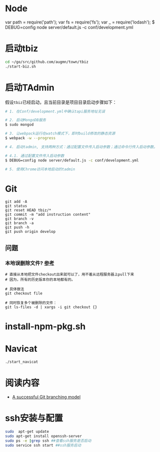 

# Node
var path = require('path');
var fs = require('fs');
var _ = require('lodash');
$ DEBUG=config node server/default.js -c conf/development.yml
# 启动tbiz
```bash
cd ~/go/src/github.com/augmn/town/tbiz
./start-biz.sh
```

# 启动TAdmin
假设`tbiz`已经启动，且当前目录是项目目录启动步骤如下：

```bash
# 1. 在Conf/development.yml中确认tapi服务地址无误

# 2. 启动MongoDB服务
$ sudo mongod

# 3. 让webpack运行在watch模式下，即时build修改的静态资源
$ webpack -w --progress

# 4. 启动tadmin, 支持两种方式：通过配置文件传入启动参数；通过命令行传入启动参数。

# 4.1. 通过配置文件传入启动参数
$ DEBUG=config node server/default.js -c conf/development.yml

# 5. 使用Chrome访问本地启动的tadmin
```

# Git

```Git
git add -A
git status
git reset HEAD tbiz/*
git commit -m "add instruction content"
git branch -v
git branch -a
git push -h
git push origin develop

```
## 问题
### 本地误删除文件? [参考](http://www.oschina.net/code/snippet_168578_13760)
```github
# 直接从本地把文件checkout出来就可以了，用不着从远程服务器上pull下来
# 因为，所有的历史版本你的本地都有的。

# 具体做法
git checkout file

# 同时恢复多个被删除的文件：
git ls-files -d | xargs -i git checkout {}
```
# install-npm-pkg.sh



# Navicat

```bash
./start_navicat

```
# 阅读内容
- [A successful Git branching model](http://nvie.com/posts/a-successful-git-branching-model/)

# ssh安装与配置
```bash
sudo  apt-get update
sudo apt-get install openssh-server
sudo ps -e |grep ssh ##查看ssh服务是否启动
sudo service ssh start ##ssh服务启动
```
